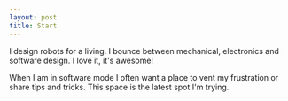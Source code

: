 ```yaml
---
layout: post
title: Start
---
```


I design robots for a living. I bounce between mechanical, electronics and software design. I love it, it's awesome! 

When I am in software mode I often want a place to vent my frustration or share tips and tricks. This space is the latest spot I'm trying. 
 
